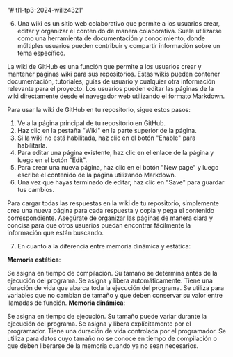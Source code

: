 "# tl1-tp3-2024-willz4321" 

6) Una wiki es un sitio web colaborativo que permite a los usuarios crear, editar y organizar el contenido de manera colaborativa. Suele utilizarse como una herramienta de documentación y conocimiento, donde múltiples usuarios pueden contribuir y compartir información sobre un tema específico.

La wiki de GitHub es una función que permite a los usuarios crear y mantener páginas wiki para sus repositorios. Estas wikis pueden contener documentación, tutoriales, guías de usuario y cualquier otra información relevante para el proyecto. Los usuarios pueden editar las páginas de la wiki directamente desde el navegador web utilizando el formato Markdown.

Para usar la wiki de GitHub en tu repositorio, sigue estos pasos:

1. Ve a la página principal de tu repositorio en GitHub.
2. Haz clic en la pestaña "Wiki" en la parte superior de la página.
3. Si la wiki no está habilitada, haz clic en el botón "Enable" para habilitarla.
4. Para editar una página existente, haz clic en el enlace de la página y luego en el botón "Edit".
5. Para crear una nueva página, haz clic en el botón "New page" y luego escribe el contenido de la página utilizando Markdown.
6. Una vez que hayas terminado de editar, haz clic en "Save" para guardar tus cambios.

Para cargar todas las respuestas en la wiki de tu repositorio, simplemente crea una nueva página para cada respuesta y copia y pega el contenido correspondiente. Asegúrate de organizar las páginas de manera clara y concisa para que otros usuarios puedan encontrar fácilmente la información que están buscando.

7) En cuanto a la diferencia entre memoria dinámica y estática:

**Memoria estática**:

Se asigna en tiempo de compilación.
Su tamaño se determina antes de la ejecución del programa.
Se asigna y libera automáticamente.
Tiene una duración de vida que abarca toda la ejecución del programa.
Se utiliza para variables que no cambian de tamaño y que deben conservar su valor entre llamadas de función.
**Memoria dinámica**:

Se asigna en tiempo de ejecución.
Su tamaño puede variar durante la ejecución del programa.
Se asigna y libera explícitamente por el programador.
Tiene una duración de vida controlada por el programador.
Se utiliza para datos cuyo tamaño no se conoce en tiempo de compilación o que deben liberarse de la memoria cuando ya no sean necesarios.